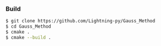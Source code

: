 ### Build

```bash
$ git clone https://github.com/Lightning-py/Gauss_Method
$ cd Gauss_Method
$ cmake .
$ cmake --build .
```
